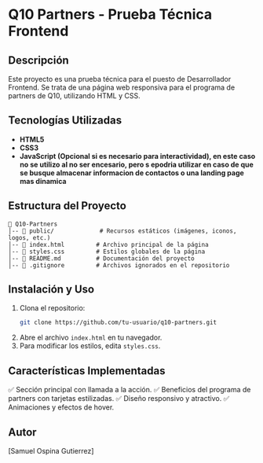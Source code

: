 # Q10 Partners - Prueba Técnica Frontend

## Descripción

Este proyecto es una prueba técnica para el puesto de Desarrollador Frontend. Se trata de una página web responsiva para el programa de partners de Q10, utilizando HTML y CSS.

## Tecnologías Utilizadas

- **HTML5**
- **CSS3**
- **JavaScript (Opcional si es necesario para interactividad), en este caso no se utilizo al no ser encesario, pero s epodria utilizar en caso de que se busque almacenar informacion de contactos o una landing page mas dinamica**

## Estructura del Proyecto

```
📁 Q10-Partners
│-- 📁 public/             # Recursos estáticos (imágenes, iconos, logos, etc.)
│-- 📄 index.html         # Archivo principal de la página
│-- 📄 styles.css         # Estilos globales de la página
│-- 📄 README.md          # Documentación del proyecto
│-- 📄 .gitignore         # Archivos ignorados en el repositorio
```

## Instalación y Uso

1. Clona el repositorio:
   ```bash
   git clone https://github.com/tu-usuario/q10-partners.git
   ```
2. Abre el archivo `index.html` en tu navegador.
3. Para modificar los estilos, edita `styles.css`.

## Características Implementadas

✅ Sección principal con llamada a la acción.
✅ Beneficios del programa de partners con tarjetas estilizadas.
✅ Diseño responsivo y atractivo.
✅ Animaciones y efectos de hover.

## Autor

[Samuel Ospina Gutierrez]
